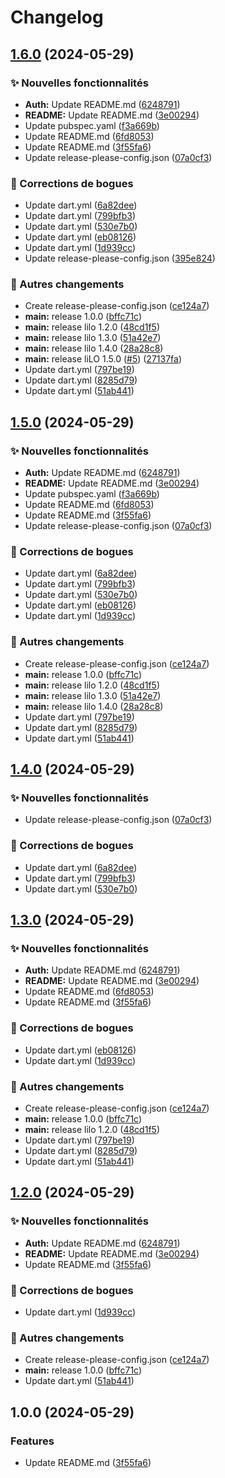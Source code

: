 # Changelog

## [1.6.0](https://github.com/lsaudon/lilo/compare/liLO-v1.5.0...liLO-v1.6.0) (2024-05-29)


### ✨ Nouvelles fonctionnalités

* **Auth:** Update README.md ([6248791](https://github.com/lsaudon/lilo/commit/6248791a4bec6293150b31aee873e1ba65e36483))
* **README:** Update README.md ([3e00294](https://github.com/lsaudon/lilo/commit/3e002946d91eb123bcbe054621cbca952971992c))
* Update pubspec.yaml ([f3a669b](https://github.com/lsaudon/lilo/commit/f3a669ba963b6ef08c37275c27a9da23efe18a1e))
* Update README.md ([6fd8053](https://github.com/lsaudon/lilo/commit/6fd805387e91ec313274c96e642cb7075ef6182d))
* Update README.md ([3f55fa6](https://github.com/lsaudon/lilo/commit/3f55fa6ec2b494c561704bc1d76739416ccbfa31))
* Update release-please-config.json ([07a0cf3](https://github.com/lsaudon/lilo/commit/07a0cf3bccc23b24a957c3d4f971d7f4f7a68a62))


### 🐛 Corrections de bogues

* Update dart.yml ([6a82dee](https://github.com/lsaudon/lilo/commit/6a82dee8413629a28d2c91a9503565db161f1f99))
* Update dart.yml ([799bfb3](https://github.com/lsaudon/lilo/commit/799bfb31993d5db151634a770ace1884c3bb9c66))
* Update dart.yml ([530e7b0](https://github.com/lsaudon/lilo/commit/530e7b0f680509249084d7ad4e71aa10b072f36b))
* Update dart.yml ([eb08126](https://github.com/lsaudon/lilo/commit/eb081263872a83618b2bd40f592f65578a926541))
* Update dart.yml ([1d939cc](https://github.com/lsaudon/lilo/commit/1d939cc1fa84223051a53612f879a97bdb9bec11))
* Update release-please-config.json ([395e824](https://github.com/lsaudon/lilo/commit/395e824903b3167825ea4bdcefce311aa5090223))


### 👷 Autres changements

* Create release-please-config.json ([ce124a7](https://github.com/lsaudon/lilo/commit/ce124a7084ca8f1699188eefa6303cacc6d5526e))
* **main:** release 1.0.0 ([bffc71c](https://github.com/lsaudon/lilo/commit/bffc71cf14e14c7f019a130e3d2eb39b25ecd8e5))
* **main:** release lilo 1.2.0 ([48cd1f5](https://github.com/lsaudon/lilo/commit/48cd1f539cf952134368b71f635fc6e911485bf9))
* **main:** release lilo 1.3.0 ([51a42e7](https://github.com/lsaudon/lilo/commit/51a42e7177bf47fc0cf036bf5026e73500f51f0a))
* **main:** release lilo 1.4.0 ([28a28c8](https://github.com/lsaudon/lilo/commit/28a28c8d230ae0c63be632d4961e064cccc2311e))
* **main:** release liLO 1.5.0 ([#5](https://github.com/lsaudon/lilo/issues/5)) ([27137fa](https://github.com/lsaudon/lilo/commit/27137fa9e14aff9592a06f7443de3288bafbab89))
* Update dart.yml ([797be19](https://github.com/lsaudon/lilo/commit/797be196d190cc3c2f496f337b262308bf918a8a))
* Update dart.yml ([8285d79](https://github.com/lsaudon/lilo/commit/8285d797d4e439cd13bff2158246357981c7a332))
* Update dart.yml ([51ab441](https://github.com/lsaudon/lilo/commit/51ab441aad6cda47e588e1a145a81dc0dbe90fec))

## [1.5.0](https://github.com/lsaudon/lilo/compare/liLO-v1.4.0...liLO-v1.5.0) (2024-05-29)


### ✨ Nouvelles fonctionnalités

* **Auth:** Update README.md ([6248791](https://github.com/lsaudon/lilo/commit/6248791a4bec6293150b31aee873e1ba65e36483))
* **README:** Update README.md ([3e00294](https://github.com/lsaudon/lilo/commit/3e002946d91eb123bcbe054621cbca952971992c))
* Update pubspec.yaml ([f3a669b](https://github.com/lsaudon/lilo/commit/f3a669ba963b6ef08c37275c27a9da23efe18a1e))
* Update README.md ([6fd8053](https://github.com/lsaudon/lilo/commit/6fd805387e91ec313274c96e642cb7075ef6182d))
* Update README.md ([3f55fa6](https://github.com/lsaudon/lilo/commit/3f55fa6ec2b494c561704bc1d76739416ccbfa31))
* Update release-please-config.json ([07a0cf3](https://github.com/lsaudon/lilo/commit/07a0cf3bccc23b24a957c3d4f971d7f4f7a68a62))


### 🐛 Corrections de bogues

* Update dart.yml ([6a82dee](https://github.com/lsaudon/lilo/commit/6a82dee8413629a28d2c91a9503565db161f1f99))
* Update dart.yml ([799bfb3](https://github.com/lsaudon/lilo/commit/799bfb31993d5db151634a770ace1884c3bb9c66))
* Update dart.yml ([530e7b0](https://github.com/lsaudon/lilo/commit/530e7b0f680509249084d7ad4e71aa10b072f36b))
* Update dart.yml ([eb08126](https://github.com/lsaudon/lilo/commit/eb081263872a83618b2bd40f592f65578a926541))
* Update dart.yml ([1d939cc](https://github.com/lsaudon/lilo/commit/1d939cc1fa84223051a53612f879a97bdb9bec11))


### 👷 Autres changements

* Create release-please-config.json ([ce124a7](https://github.com/lsaudon/lilo/commit/ce124a7084ca8f1699188eefa6303cacc6d5526e))
* **main:** release 1.0.0 ([bffc71c](https://github.com/lsaudon/lilo/commit/bffc71cf14e14c7f019a130e3d2eb39b25ecd8e5))
* **main:** release lilo 1.2.0 ([48cd1f5](https://github.com/lsaudon/lilo/commit/48cd1f539cf952134368b71f635fc6e911485bf9))
* **main:** release lilo 1.3.0 ([51a42e7](https://github.com/lsaudon/lilo/commit/51a42e7177bf47fc0cf036bf5026e73500f51f0a))
* **main:** release lilo 1.4.0 ([28a28c8](https://github.com/lsaudon/lilo/commit/28a28c8d230ae0c63be632d4961e064cccc2311e))
* Update dart.yml ([797be19](https://github.com/lsaudon/lilo/commit/797be196d190cc3c2f496f337b262308bf918a8a))
* Update dart.yml ([8285d79](https://github.com/lsaudon/lilo/commit/8285d797d4e439cd13bff2158246357981c7a332))
* Update dart.yml ([51ab441](https://github.com/lsaudon/lilo/commit/51ab441aad6cda47e588e1a145a81dc0dbe90fec))

## [1.4.0](https://github.com/lsaudon/lilo/compare/lilo-v1.3.0...lilo-v1.4.0) (2024-05-29)


### ✨ Nouvelles fonctionnalités

* Update release-please-config.json ([07a0cf3](https://github.com/lsaudon/lilo/commit/07a0cf3bccc23b24a957c3d4f971d7f4f7a68a62))


### 🐛 Corrections de bogues

* Update dart.yml ([6a82dee](https://github.com/lsaudon/lilo/commit/6a82dee8413629a28d2c91a9503565db161f1f99))
* Update dart.yml ([799bfb3](https://github.com/lsaudon/lilo/commit/799bfb31993d5db151634a770ace1884c3bb9c66))
* Update dart.yml ([530e7b0](https://github.com/lsaudon/lilo/commit/530e7b0f680509249084d7ad4e71aa10b072f36b))

## [1.3.0](https://github.com/lsaudon/lilo/compare/lilo-v1.2.0...lilo-v1.3.0) (2024-05-29)


### ✨ Nouvelles fonctionnalités

* **Auth:** Update README.md ([6248791](https://github.com/lsaudon/lilo/commit/6248791a4bec6293150b31aee873e1ba65e36483))
* **README:** Update README.md ([3e00294](https://github.com/lsaudon/lilo/commit/3e002946d91eb123bcbe054621cbca952971992c))
* Update README.md ([6fd8053](https://github.com/lsaudon/lilo/commit/6fd805387e91ec313274c96e642cb7075ef6182d))
* Update README.md ([3f55fa6](https://github.com/lsaudon/lilo/commit/3f55fa6ec2b494c561704bc1d76739416ccbfa31))


### 🐛 Corrections de bogues

* Update dart.yml ([eb08126](https://github.com/lsaudon/lilo/commit/eb081263872a83618b2bd40f592f65578a926541))
* Update dart.yml ([1d939cc](https://github.com/lsaudon/lilo/commit/1d939cc1fa84223051a53612f879a97bdb9bec11))


### 👷 Autres changements

* Create release-please-config.json ([ce124a7](https://github.com/lsaudon/lilo/commit/ce124a7084ca8f1699188eefa6303cacc6d5526e))
* **main:** release 1.0.0 ([bffc71c](https://github.com/lsaudon/lilo/commit/bffc71cf14e14c7f019a130e3d2eb39b25ecd8e5))
* **main:** release lilo 1.2.0 ([48cd1f5](https://github.com/lsaudon/lilo/commit/48cd1f539cf952134368b71f635fc6e911485bf9))
* Update dart.yml ([797be19](https://github.com/lsaudon/lilo/commit/797be196d190cc3c2f496f337b262308bf918a8a))
* Update dart.yml ([8285d79](https://github.com/lsaudon/lilo/commit/8285d797d4e439cd13bff2158246357981c7a332))
* Update dart.yml ([51ab441](https://github.com/lsaudon/lilo/commit/51ab441aad6cda47e588e1a145a81dc0dbe90fec))

## [1.2.0](https://github.com/lsaudon/lilo/compare/lilo-v1.1.0...lilo-v1.2.0) (2024-05-29)


### ✨ Nouvelles fonctionnalités

* **Auth:** Update README.md ([6248791](https://github.com/lsaudon/lilo/commit/6248791a4bec6293150b31aee873e1ba65e36483))
* **README:** Update README.md ([3e00294](https://github.com/lsaudon/lilo/commit/3e002946d91eb123bcbe054621cbca952971992c))
* Update README.md ([3f55fa6](https://github.com/lsaudon/lilo/commit/3f55fa6ec2b494c561704bc1d76739416ccbfa31))


### 🐛 Corrections de bogues

* Update dart.yml ([1d939cc](https://github.com/lsaudon/lilo/commit/1d939cc1fa84223051a53612f879a97bdb9bec11))


### 👷 Autres changements

* Create release-please-config.json ([ce124a7](https://github.com/lsaudon/lilo/commit/ce124a7084ca8f1699188eefa6303cacc6d5526e))
* **main:** release 1.0.0 ([bffc71c](https://github.com/lsaudon/lilo/commit/bffc71cf14e14c7f019a130e3d2eb39b25ecd8e5))
* Update dart.yml ([51ab441](https://github.com/lsaudon/lilo/commit/51ab441aad6cda47e588e1a145a81dc0dbe90fec))

## 1.0.0 (2024-05-29)


### Features

* Update README.md ([3f55fa6](https://github.com/lsaudon/lilo/commit/3f55fa6ec2b494c561704bc1d76739416ccbfa31))
